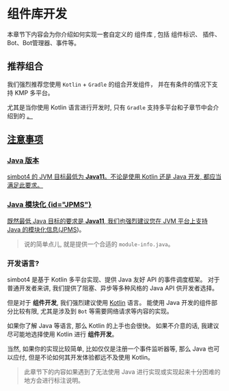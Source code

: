 # 组件库开发

本章节下内容会为你介绍如何实现一套自定义的
<tooltip term="组件">组件库</tooltip>
, 包括
<tooltip term="组件标识">组件标识</tooltip>、
<tooltip term="插件">插件</tooltip>、
Bot、Bot管理器、事件等。

## 推荐组合

我们强烈推荐您使用 `Kotlin` + `Gradle` 的组合开发组件，
并在有条件的情况下支持 KMP 多平台。

尤其是当你使用 Kotlin 语言进行开发时, 只有 `Gradle` 支持多平台和子章节中会介绍到的 
<a href="component-dev-compiler-plugin.md" />。

## 注意事项

### Java 版本

simbot4 的 JVM 目标最低为 **Java11**。不论是使用 Kotlin 还是 Java 开发, 
都应当满足此要求。

### Java 模块化 {id="JPMS"}

既然最低 Java 目标的要求是 **Java11**, 我们也强烈建议您在 JVM 平台上支持 Java 的模块化信息([JPMS](https://www.oracle.com/cn/corporate/features/understanding-java-9-modules.html))。

> 说的简单点儿, 就是提供一个合适的 `module-info.java`。

### 开发语言?

simbot4 是基于 Kotlin 多平台实现、提供 Java 友好 API 的事件调度框架。
对于普通开发者来讲, 我们提供了阻塞、异步等多种风格的 Java API 供开发者选择。

但是对于 **组件开发**, 我们强烈建议使用 [Kotlin](https://kotlinlang.org/) 语言。
能使用 Java 开发的组件部分比较有限, 尤其是涉及到 `Bot` 等需要网络请求等内容的实现。

如果你了解 Java 等语言, 那么 Kotlin 的上手也会很快。
如果不介意的话, 我建议尽可能地选择使用 Kotlin 进行 **组件开发**。

当然, 如果你的实现比较简单, 比如仅仅是注册一个事件监听器等, 那么 Java 也可以应付, 
但是不论如何其开发体验都远不及使用 Kotlin。

> 此章节下的内容如果遇到了无法使用 Java 进行实现或实现起来十分困难的地方会进行标注说明。